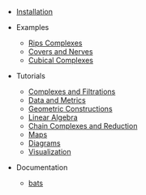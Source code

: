 - [Installation](installation.md)

- Examples

  - [Rips Complexes](examples/rips.md)
  - [Covers and Nerves](examples/nerves.md)
  - [Cubical Complexes](examples/cubical.md)

- Tutorials

  - [Complexes and Filtrations](tutorials/complexes.md)
  - [Data and Metrics](tutorials/data.md)
  - [Geometric Constructions](tutorials/geometric.md)
  - [Linear Algebra](tutorials/linalg.md)
  - [Chain Complexes and Reduction](tutorials/reduction.md)
  - [Maps](tutorials/maps.md)
  - [Diagrams](tutorials/diagrams.md)
  - [Visualization](tutorials/visualization.md)

- Documentation

  - [bats](bats.md)
